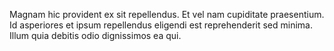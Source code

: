 Magnam hic provident ex sit repellendus. Et vel nam cupiditate praesentium. Id asperiores et ipsum repellendus eligendi est reprehenderit sed minima. Illum quia debitis odio dignissimos ea qui.
